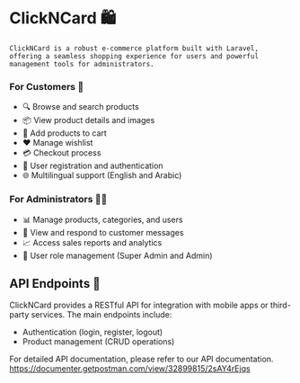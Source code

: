 # ClickNCard 🛍️

    ClickNCard is a robust e-commerce platform built with Laravel, offering a seamless shopping experience for users and powerful management tools for administrators.

### For Customers 👥
- 🔍 Browse and search products
- 📦 View product details and images
- 🛒 Add products to cart
- ❤️ Manage wishlist
- 💳 Checkout process
- 🔐 User registration and authentication
- 🌐 Multilingual support (English and Arabic)

### For Administrators 👨‍💼
- 📊 Manage products, categories, and users
- 💬 View and respond to customer messages
- 📈 Access sales reports and analytics
- 👑 User role management (Super Admin and Admin)

## API Endpoints 🚀

ClickNCard provides a RESTful API for integration with mobile apps or third-party services. The main endpoints include:

- Authentication (login, register, logout)
- Product management (CRUD operations)

For detailed API documentation, please refer to our API documentation.
https://documenter.getpostman.com/view/32899815/2sAY4rEjqs

